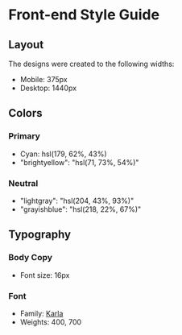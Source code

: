 # Front-end Style Guide

## Layout

The designs were created to the following widths:

- Mobile: 375px
- Desktop: 1440px

## Colors

### Primary

- Cyan: hsl(179, 62%, 43%)
- "brightyellow": "hsl(71, 73%, 54%)"

### Neutral

- "lightgray": "hsl(204, 43%, 93%)"
- "grayishblue": "hsl(218, 22%, 67%)"

## Typography

### Body Copy

- Font size: 16px

### Font

- Family: [Karla](https://fonts.google.com/specimen/Karla)
- Weights: 400, 700